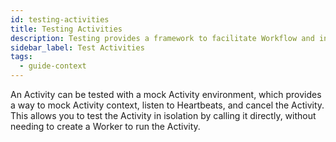 ```yaml
---
id: testing-activities
title: Testing Activities
description: Testing provides a framework to facilitate Workflow and integration testing.
sidebar_label: Test Activities
tags:
  - guide-context
---
```


An Activity can be tested with a mock Activity environment, which provides a way to mock Activity context, listen to Heartbeats, and cancel the Activity. This allows you to test the Activity in isolation by calling it directly, without needing to create a Worker to run the Activity.
